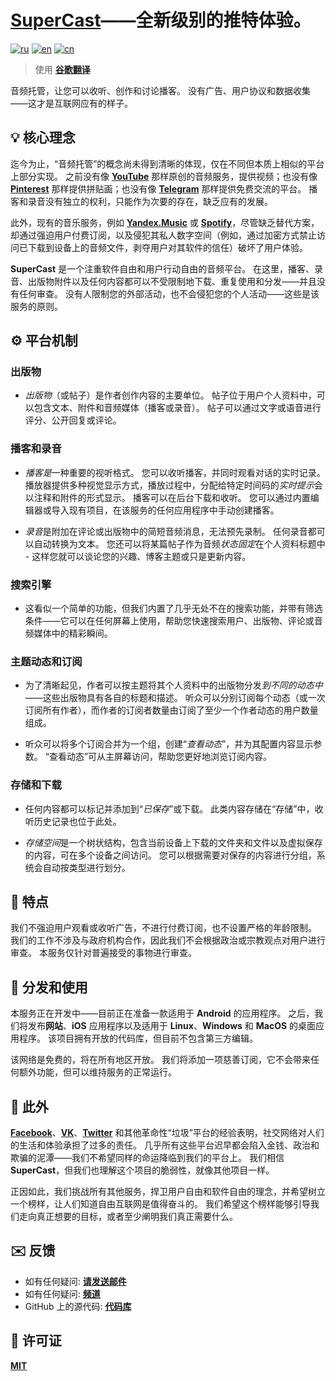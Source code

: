 # <ins>SuperCast</ins>——全新级别的推特体验。

[![ru](https://img.shields.io/badge/lang-ru-blue.svg)](https://github.com/liiliiilliliiiliiiilllilliilililiiiilli/SuperCast/blob/prime/README/README_Multilanguage/README.ru.md)
[![en](https://img.shields.io/badge/lang-en-green.svg)](https://github.com/liiliiilliliiiliiiilllilliilililiiiilli/SuperCast/blob/prime/README/README_Multilanguage/README.en.md)
[![cn](https://img.shields.io/badge/lang-cn-red.svg)](https://github.com/liiliiilliliiiliiiilllilliilililiiiilli/SuperCast/blob/prime/README/README_Multilanguage/README.cn.md)
> 使用 **[谷歌翻译](https://translate.google.com)**

音频托管，让您可以收听、创作和讨论播客。
没有广告、用户协议和数据收集——这才是互联网应有的样子。

## 💡 核心理念

迄今为止，“音频托管”的概念尚未得到清晰的体现，仅在不同但本质上相似的平台上部分实现。
之前没有像 **[YouTube](https://www.youtube.com)** 那样原创的音频服务，提供视频；也没有像 **[Pinterest](https://www.pinterest.com)** 那样提供拼贴画；也没有像 **[Telegram](https://telegram.org)** 那样提供免费交流的平台。
播客和录音没有独立的权利，只能作为次要的存在，缺乏应有的发展。

此外，现有的音乐服务，例如 **[Yandex.Music](https://music.yandex.ru)** 或 **[Spotify](https://open.spotify.com)**，尽管缺乏替代方案，却通过强迫用户付费订阅，以及侵犯其私人数字空间（例如，通过加密方式禁止访问已下载到设备上的音频文件，剥夺用户对其软件的信任）破坏了用户体验。

**SuperCast** 是一个注重软件自由和用户行动自由的音频平台。
在这里，播客、录音、出版物附件以及任何内容都可以不受限制地下载、重复使用和分发——并且没有任何审查。
没有人限制您的外部活动，也不会侵犯您的个人活动——这些是该服务的原则。

## ⚙️ 平台机制

### 出版物

* *出版物*（或帖子）是作者创作内容的主要单位。
  帖子位于用户个人资料中，可以包含文本、附件和音频媒体（播客或录音）。
  帖子可以通过文字或语音进行评分、公开回复或评论。

### 播客和录音

* *播客是*一种重要的视听格式。
  您可以收听播客，并同时观看对话的实时记录。
  播放器提供多种视觉显示方式，播放过程中，分配给特定时间码的*实时提示*会以注释和附件的形式显示。
  播客可以在后台下载和收听。
  您可以通过内置编辑器或导入现有项目，在该服务的任何应用程序中手动创建播客。

* *录音*是附加在评论或出版物中的简短音频消息，无法预先录制。
  任何录音都可以自动转换为文本。
  您还可以将某篇帖子作为音频*状态固定*在个人资料标题中 - 这样您就可以谈论您的兴趣、博客主题或只是更新内容。

### 搜索引擎

* 这看似一个简单的功能，但我们内置了几乎无处不在的搜索功能，并带有筛选条件——它可以在任何屏幕上使用，帮助您快速搜索用户、出版物、评论或音频媒体中的精彩瞬间。

### 主题动态和订阅

* 为了清晰起见，作者可以按主题将其个人资料中的出版物分发*到不同的动态中*——这些出版物具有各自的标题和描述。
  听众可以分别订阅每个动态（或一次订阅所有作者），而作者的订阅者数量由订阅了至少一个作者动态的用户数量组成。

* 听众可以将多个订阅合并为一个组，创建“*查看动态*”，并为其配置内容显示参数。
  “查看动态”可从主屏幕访问，帮助您更好地浏览订阅内容。

### 存储和下载

* 任何内容都可以标记并添加到“*已保存*”或下载。
  此类内容存储在“存储”中，收听历史记录也位于此处。

* *存储空间*是一个树状结构，包含当前设备上下载的文件夹和文件以及虚拟保存的内容，可在多个设备之间访问。
  您可以根据需要对保存的内容进行分组，系统会自动按类型进行划分。

## 🗽 特点

我们不强迫用户观看或收听广告，不进行付费订阅，也不设置严格的年龄限制。
我们的工作不涉及与政府机构合作，因此我们不会根据政治或宗教观点对用户进行审查。
本服务仅针对普遍接受的事物进行审查。

## 🪇 分发和使用

本服务正在开发中——目前正在准备一款适用于 **Android** 的应用程序。
之后，我们将发布**网站**、**iOS** 应用程序以及适用于 **Linux**、**Windows** 和 **MacOS** 的桌面应用程序。
该项目拥有开放的代码库，但目前不包含第三方编辑。

该网络是免费的，将在所有地区开放。
我们将添加一项慈善订阅，它不会带来任何额外功能，但可以维持服务的正常运行。

## 💬 此外

**[Facebook](https://facebook.com)**、**[VK](https://vk.com)**、**[Twitter](https://x.com)** 和其他革命性“垃圾”平台的经验表明，社交网络对人们的生活和体验承担了过多的责任。
几乎所有这些平台迟早都会陷入金钱、政治和欺骗的泥潭——我们不希望同样的命运降临到我们的平台上。
我们相信 **SuperCast**，但我们也理解这个项目的脆弱性，就像其他项目一样。

正因如此，我们挑战所有其他服务，捍卫用户自由和软件自由的理念，并希望树立一个榜样，让人们知道自由互联网是值得奋斗的。
我们希望这个榜样能够引导我们走向真正想要的目标，或者至少阐明我们真正需要什么。

## ✉️ 反馈

* 如有任何疑问: **[请发送邮件](mailto:lime.rainbow.li@gmail.com)**
* 如有任何疑问: **[频道](https://t.me/super_cast)**
* GitHub 上的源代码: **[代码库](https://github.com/i-rick-y/SuperCast)**

## 📜 许可证

**[MIT](https://choosealicense.com/licenses/mit/)**

